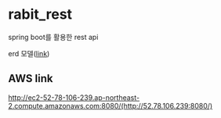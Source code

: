 # rabit_rest
spring boot를 활용한 rest api

erd 모델([link](https://www.erdcloud.com/d/EArnKTpftFjudFA5X))

## AWS link
http://ec2-52-78-106-239.ap-northeast-2.compute.amazonaws.com:8080/(http://52.78.106.239:8080/)

 
